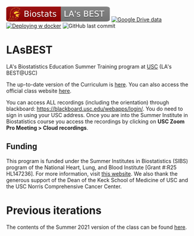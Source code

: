 [![USC's LA's BEST program](https://raw.githubusercontent.com/USCbiostats/badges/master/tommy-lasbest-badge.svg)](https://preventivemedicine.usc.edu/education/summer-programs/lasbest/)
[![Google Drive data](https://github.com/USCbiostats/LAsBEST/actions/workflows/google-drive.yml/badge.svg)](https://github.com/USCbiostats/LAsBEST/actions/workflows/google-drive.yml)
[![Deploying w docker](https://github.com/USCbiostats/LAsBEST/actions/workflows/website2.yml/badge.svg)](https://github.com/USCbiostats/LAsBEST/actions/workflows/website2.yml)
![GitHub last commit](https://img.shields.io/github/last-commit/USCbiostats/LAsBEST)

# LAsBEST

LA's Biostatistics Education Summer Training program at
[USC](https://preventivemedicine.usc.edu/education/summer-programs/lasbest/) (LA's BEST@USC)

The up-to-date version of the Curriculum is [here](curriculum.csv). You can also
access the official class website [here](https://USCBiostats.github.io/LAsBEST).

You can access ALL recordings (including the orientation) through blackboard:
https://blackboard.usc.edu/webapps/login/. You do need to sign in using your USC address.
Once you are into the Summer Institute in Biostatistics course you access the
recordings by clicking on **USC Zoom Pro Meeting > Cloud recordings**.

## Funding

This program is funded under the Summer Institutes in Biostatistics (SIBS) program of the National Heart, Lung, and Blood Institute [Grant #:R25 HL147236].
For more information, visit [this website](https://www.nhlbi.nih.gov/grants-and-training/summer-institute-biostatistics). We also thank the generous support of the Dean of the Keck School of Medicine of USC and the USC Norris Comprehensive Cancer Center.

# Previous iterations

The contents of the Summer 2021 version of the class can be found
[here](https://github.com/USCbiostats/LAsBEST/tree/summer2021).

